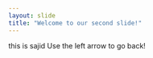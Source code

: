 ```yaml
---
layout: slide
title: "Welcome to our second slide!"
---
```

this is sajid 
Use the left arrow to go back!

